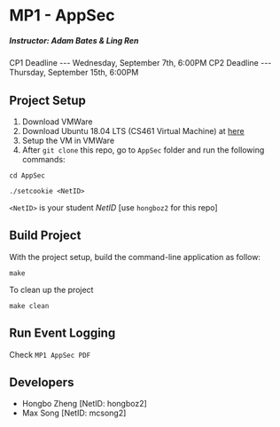 # MP1 - AppSec
##### Instructor: Adam Bates & Ling Ren
CP1 Deadline --- Wednesday, September 7th,  6:00PM
CP2 Deadline --- Thursday,  September 15th, 6:00PM

## Project Setup
1. Download VMWare
2. Download Ubuntu 18.04 LTS (CS461 Virtual Machine) at [here](https://uofi.box.com/s/aqaixm5igvqbyxys7gpswxgcsf7nyqo6)
3. Setup the VM in VMWare 
4. After `git clone` this repo, go to `AppSec` folder and run the following commands:
```
cd AppSec
```
```
./setcookie <NetID>
```
`<NetID>` is your student _NetID_ [use `hongboz2` for this repo]

## Build Project
With the project setup, build the command-line application as follow:
```
make
```

To clean up the project
```
make clean
```

## Run Event Logging
Check `MP1 AppSec PDF`

## Developers
* Hongbo Zheng [NetID: hongboz2]
* Max Song     [NetID: mcsong2]

